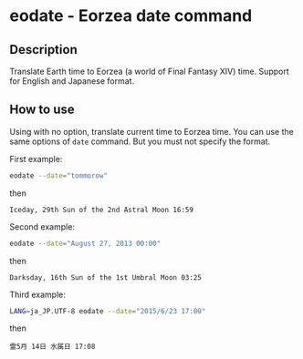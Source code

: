 # eodate - Eorzea date command
## Description
Translate Earth time to Eorzea (a world of Final Fantasy XIV) time.
Support for English and Japanese format.

## How to use
Using with no option, translate current time to Eorzea time.
You can use the same options of `date` command.
But you must not specify the format.

First example:
```bash
eodate --date="tommorow"
```
then
```
Iceday, 29th Sun of the 2nd Astral Moon 16:59
```

Second example:
```bash
eodate --date="August 27, 2013 00:00"
```
then
```
Darksday, 16th Sun of the 1st Umbral Moon 03:25
```

Third example:
```bash
LANG=ja_JP.UTF-8 eodate --date="2015/6/23 17:00"
```
then
```
霊5月 14日 水属日 17:08
```
